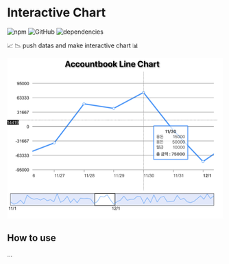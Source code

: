 # Interactive Chart

![npm](https://img.shields.io/npm/v/interactive-chart)
![GitHub](https://img.shields.io/github/license/taenykim/interactive-chart)
![dependencies](https://img.shields.io/badge/dependencies-none-brightengreen)

📈 📉 push datas and make interactive chart 📊

![](./images/screenshot.png)

## How to use

...
